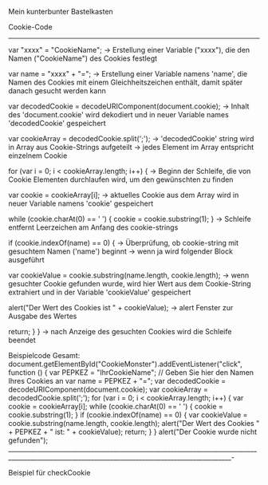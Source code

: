 Mein kunterbunter Bastelkasten

Cookie-Code
__________________

var "xxxx" = "CookieName"; 
    -> Erstellung einer Variable ("xxxx"), die den Namen ("CookieName") des Cookies festlegt

var name = "xxxx" + "=";
    -> Erstellung einer Variable namens 'name', die Namen des Cookies mit einem Gleichheitszeichen enthält, damit später danach gesucht werden kann

var decodedCookie = decodeURIComponent(document.cookie);
    -> Inhalt des 'document.cookie' wird dekodiert und in neuer Variable names 'decodedCookie' gespeichert

var cookieArray = decodedCookie.split(';');
    -> 'decodedCookie' string wird in Array aus Cookie-Strings aufgeteilt
    -> jedes Element im Array entspricht einzelnem Cookie

for (var i = 0; i < cookieArray.length; i++) {
    -> Beginn der Schleife, die von Cookie Elementen durchlaufen wird, um den gewünschten zu finden

var cookie = cookieArray[i];
    -> aktuelles Cookie aus dem Array wird in neuer Variable namens 'cookie' gespeichert 

while (cookie.charAt(0) == ' ') {
    cookie = cookie.substring(1);
}
    -> Schleife entfernt Leerzeichen am Anfang des cookie-strings

if (cookie.indexOf(name) == 0) {
    -> Überprüfung, ob cookie-string mit gesuchtem Namen ('name') beginnt
    -> wenn ja wird folgender Block ausgeführt

var cookieValue = cookie.substring(name.length, cookie.length);
    -> wenn gesuchter Cookie gefunden wurde, wird hier Wert aus dem Cookie-String extrahiert und in der Variable 'cookieValue' gespeichert

alert("Der Wert des Cookies ist " + cookieValue);
    -> alert Fenster zur Ausgabe des Wertes

return;
}
}
    -> nach Anzeige des gesuchten Cookies wird die Schleife beendet

Beispielcode Gesamt:
document.getElementById("CookieMonster").addEventListener("click", function () {
    var PEPKEZ = "IhrCookieName"; // Geben Sie hier den Namen Ihres Cookies an
    var name = PEPKEZ + "=";
    var decodedCookie = decodeURIComponent(document.cookie);
    var cookieArray = decodedCookie.split(';');
    for (var i = 0; i < cookieArray.length; i++) {
        var cookie = cookieArray[i];
        while (cookie.charAt(0) == ' ') {
            cookie = cookie.substring(1);
        }
        if (cookie.indexOf(name) == 0) {
            var cookieValue = cookie.substring(name.length, cookie.length);
            alert("Der Wert des Cookies " + PEPKEZ + " ist: " + cookieValue);
            return;
        }
    }
    alert("Der Cookie wurde nicht gefunden");
____________________________________________________________________________________________________________________________________________________-

Beispiel für checkCookie

<script>
            function checkCookie() {
                let user = getCookie("PEPKEZ");
                if (user != "") {
                    alert("Es sind " + PEPKEZ);
                } 
                else {
                    alert("Kaputt diese")
                }

            }
        </script>